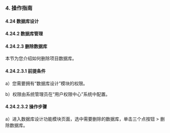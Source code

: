 ### 4. 操作指南

#### 4.24 数据库设计

#### 4.24.2 数据库管理

#### 4.24.2.3 删除数据库

本节为您介绍如何删除项目数据库。

#### 4.24.2.3.1 前提条件

a）您需要拥有“数据库设计”模块的权限。

b）权限由系统管理员在“用户权限中心”系统中配置。

#### 4.24.2.3.2 操作步骤

a）进入数据库设计功能模块页面，选中需要删除的数据库，单击三个点按钮 > 删除数据库。
